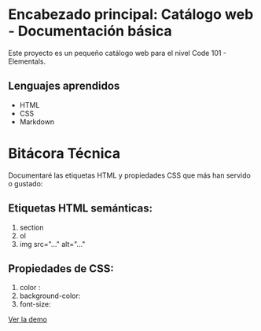# Encabezado principal: Catálogo web - Documentación básica
Este proyecto es un pequeño catálogo web para el nivel Code 101 - Elementals.


## Lenguajes aprendidos
- HTML
- CSS
- Markdown

# Bitácora Técnica
Documentaré las etiquetas HTML y propiedades CSS que más han servido o gustado:

## Etiquetas HTML semánticas:
1. section
2. ol
3. img src="..." alt="..."

## Propiedades de CSS:
1. color :
2. background-color:
3. font-size:

[Ver la demo](demo/)
